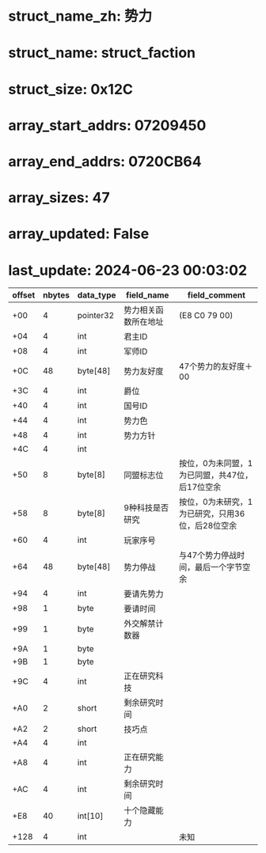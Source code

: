 # struct_name_zh: 势力
# struct_name: struct_faction
# struct_size: 0x12C
# array_start_addrs: 07209450
# array_end_addrs: 0720CB64
# array_sizes: 47
# array_updated: False
# last_update: 2024-06-23 00:03:02

| offset | nbytes | data_type | field_name           | field_comment                                    |
| ------ | ------ | --------- | -------------------- | ------------------------------------------------ |
| +00    | 4      | pointer32 | 势力相关函数所在地址 | (E8 C0 79 00)                                    |
| +04    | 4      | int       | 君主ID               |                                                  |
| +08    | 4      | int       | 军师ID               |                                                  |
| +0C    | 48     | byte[48]  | 势力友好度           | 47个势力的友好度＋00                             |
| +3C    | 4      | int       | 爵位                 |                                                  |
| +40    | 4      | int       | 国号ID               |                                                  |
| +44    | 4      | int       | 势力色               |                                                  |
| +48    | 4      | int       | 势力方针             |                                                  |
| +4C    | 4      | int       |                      |                                                  |
| +50    | 8      | byte[8]   | 同盟标志位           | 按位，0为未同盟，1为已同盟，共47位，后17位空余   |
| +58    | 8      | byte[8]   | 9种科技是否研究      | 按位，0为未研究，1为已研究，只用36位，后28位空余 |
| +60    | 4      | int       | 玩家序号             |                                                  |
| +64    | 48     | byte[48]  | 势力停战             | 与47个势力停战时间，最后一个字节空余             |
| +94    | 4      | int       | 要请先势力           |                                                  |
| +98    | 1      | byte      | 要请时间             |                                                  |
| +99    | 1      | byte      | 外交解禁计数器       |                                                  |
| +9A    | 1      | byte      |                      |                                                  |
| +9B    | 1      | byte      |                      |                                                  |
| +9C    | 4      | int       | 正在研究科技         |                                                  |
| +A0    | 2      | short     | 剩余研究时间         |                                                  |
| +A2    | 2      | short     | 技巧点               |                                                  |
| +A4    | 4      | int       |                      |                                                  |
| +A8    | 4      | int       | 正在研究能力         |                                                  |
| +AC    | 4      | int       | 剩余研究时间         |                                                  |
| +E8    | 40     | int[10]   | 十个隐藏能力         |                                                  |
| +128   | 4      | int       |                      | 未知                                             |
